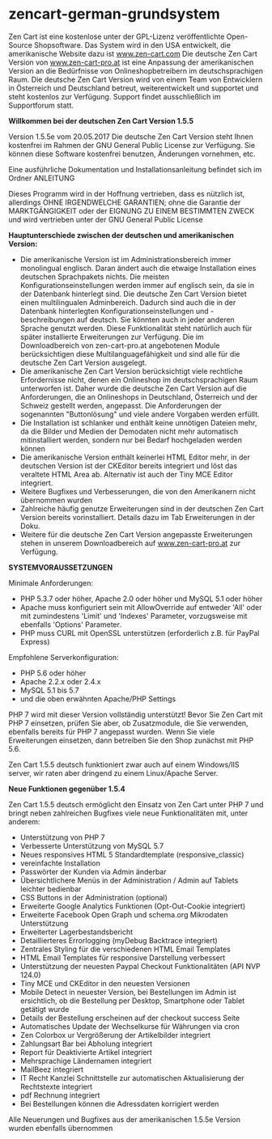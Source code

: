 # zencart-german-grundsystem
Zen Cart ist eine kostenlose unter der GPL-Lizenz veröffentlichte Open-Source Shopsoftware. Das System wird in den USA entwickelt, die amerikanische Website dazu ist www.zen-cart.com Die deutsche Zen Cart Version von www.zen-cart-pro.at ist eine Anpassung der amerikanischen Version an die Bedürfnisse von Onlineshopbetreibern im deutschsprachigen Raum.
Die deutsche Zen Cart Version wird von einem Team von Entwicklern in Österreich und Deutschland betreut, weiterentwickelt und supportet und steht kostenlos zur Verfügung. Support findet ausschließlich im Supportforum statt.

**Willkommen bei der deutschen Zen Cart Version 1.5.5**

Version 1.5.5e vom 20.05.2017
Die deutsche Zen Cart Version steht Ihnen kostenfrei im Rahmen der GNU General Public License zur Verfügung.
Sie können diese Software kostenfrei benutzen, Änderungen vornehmen, etc.

Eine ausführliche Dokumentation und Installationsanleitung befindet sich im Ordner ANLEITUNG

Dieses Programm wird in der Hoffnung vertrieben, dass es nützlich ist, allerdings OHNE IRGENDWELCHE GARANTIEN; ohne die Garantie der MARKTGÄNGIGKEIT oder der EIGNUNG ZU EINEM BESTIMMTEN ZWECK und wird vertrieben unter der GNU General Public License

**Hauptunterschiede zwischen der deutschen und amerikanischen Version:**

* Die amerikanische Version ist im Administrationsbereich immer monolingual englisch. Daran ändert auch die etwaige Installation eines deutschen Sprachpakets nichts. Die meisten Konfigurationseinstellungen werden immer auf englisch sein, da sie in der Datenbank hinterlegt sind. Die deutsche Zen Cart Version bietet einen multilingualen Adminbereich. Dadurch sind auch die in der Datenbank hinterlegten Konfigurationseinstellungen und -beschreibungen auf deutsch. Sie könnten auch in jeder anderen Sprache genutzt werden. Diese Funktionalität steht natürlich auch für später installierte Erweiterungen zur Verfügung. Die im Downloadbereich von zen-cart-pro.at angebotenen Module berücksichtigen diese Multilanguagefähigkeit und sind alle für die deutsche Zen Cart Version ausgelegt.
* Die amerikanische Zen Cart Version berücksichtigt viele rechtliche Erfordernisse nicht, denen ein Onlineshop im deutschsprachigen Raum unterworfen ist. Daher wurde die deutsche Zen Cart Version auf die Anforderungen, die an Onlineshops in Deutschland, Österreich und der Schweiz gestellt werden, angepasst. Die Anforderungen der sogenannten "Buttonlösung" und viele andere Vorgaben werden erfüllt.
* Die Installation ist schlanker und enthält keine unnötigen Dateien mehr, da die Bilder und Medien der Demodaten nicht mehr automatisch mitinstalliert werden, sondern nur bei Bedarf hochgeladen werden können
* Die amerikanische Version enthält keinerlei HTML Editor mehr, in der deutschen Version ist der CKEditor bereits integriert und löst das veraltete HTML Area ab. Alternativ ist auch der Tiny MCE Editor integriert.
* Weitere Bugfixes und Verbesserungen, die von den Amerikanern nicht übernommen wurden
* Zahlreiche häufig genutze Erweiterungen sind in der deutschen Zen Cart Version bereits vorinstalliert. Details dazu im Tab Erweiterungen in der Doku.
* Weitere für die deutsche Zen Cart Version angepasste Erweiterungen stehen in unserem Downloadbereich auf www.zen-cart-pro.at zur Verfügung.

**SYSTEMVORAUSSETZUNGEN**

Minimale Anforderungen:

* PHP 5.3.7 oder höher, Apache 2.0 oder höher und MySQL 5.1 oder höher
* Apache muss konfiguriert sein mit AllowOverride auf entweder 'All' oder mit zumindestens 'Limit' und 'Indexes' Parameter, vorzugsweise mit ebenfalls 'Options' Parameter.
* PHP muss CURL mit OpenSSL unterstützen (erforderlich z.B. für PayPal Express)

Empfohlene Serverkonfiguration:

* PHP 5.6 oder höher
* Apache 2.2.x oder 2.4.x
* MySQL 5.1 bis 5.7
* und die oben erwähnten Apache/PHP Settings

PHP 7 wird mit dieser Version vollständig unterstützt!
Bevor Sie Zen Cart mit PHP 7 einsetzen, prüfen Sie aber, ob Zusatzmodule, die Sie verwenden, ebenfalls bereits für PHP 7 angepasst wurden.
Wenn Sie viele Erweiterungen einsetzen, dann betreiben Sie den Shop zunächst mit PHP 5.6.

Zen Cart 1.5.5 deutsch funktioniert zwar auch auf einem Windows/IIS server, wir raten aber dringend zu einem Linux/Apache Server.

**Neue Funktionen gegenüber 1.5.4**

Zen Cart 1.5.5 deutsch ermöglicht den Einsatz von Zen Cart unter PHP 7 und bringt neben zahlreichen Bugfixes viele neue Funktionalitäten mit, unter anderem:

* Unterstützung von PHP 7
* Verbesserte Unterstützung von MySQL 5.7
* Neues responsives HTML 5 Standardtemplate (responsive_classic)
* vereinfachte Installation
* Passwörter der Kunden via Admin änderbar
* Übersichtlichere Menüs in der Administration / Admin auf Tablets leichter bedienbar
* CSS Buttons in der Administration (optional)
* Erweiterte Google Analytics Funktionen (Opt-Out-Cookie integriert)
* Erweiterte Facebook Open Graph und schema.org Mikrodaten Unterstützung
* Erweiterter Lagerbestandsbericht
* Detaillierteres Errorlogging (myDebug Backtrace integriert)
* Zentrales Styling für die verschiedenen HTML Email Templates
* HTML Email Templates für responsive Darstellung verbessert
* Unterstützung der neuesten Paypal Checkout Funktionalitäten (API NVP 124.0)
* Tiny MCE und CKEditor in den neuesten Versionen
* Mobile Detect in neuester Version, bei Bestellungen im Admin ist ersichtlich, ob die Bestellung per Desktop, Smartphone oder Tablet getätigt wurde
* Details der Bestellung erscheinen auf der checkout success Seite
* Automatisches Update der Wechselkurse für Währungen via cron
* Zen Colorbox ur Vergrößerung der Artikelbilder integriert
* Zahlungsart Bar bei Abholung integriert
* Report für Deaktivierte Artikel integriert
* Mehrsprachige Ländernamen integriert
* MailBeez integriert
* IT Recht Kanzlei Schnittstelle zur automatischen Aktualisierung der Rechtstexte integriert
* pdf Rechnung integriert
* Bei Bestellungen können die Adressdaten korrigiert werden

Alle Neuerungen und Bugfixes aus der amerikanischen 1.5.5e Version wurden ebenfalls übernommen

